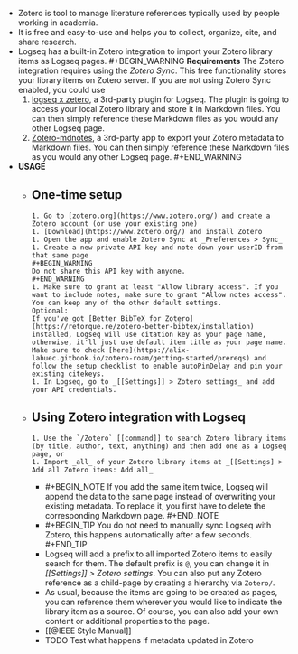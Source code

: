 - Zotero is tool to manage literature references typically used by people working in academia.
- It is free and easy-to-use and helps you to collect, organize, cite, and share research.
- Logseq has a built-in Zotero integration to import your Zotero library items as Logseq pages.
  #+BEGIN_WARNING
  **Requirements**
  The Zotero integration requires using the _Zotero Sync_. This free functionality stores your library items on Zotero server.
  If you are not using Zotero Sync enabled, you could use 
  1. [logseq x zetero](https://github.com/aljedaxi/logseq-zotero/), a 3rd-party plugin for Logseq. The plugin is going to access your local Zotero library and store it in Markdown files. You can then simply reference these Markdown files as you would any other Logseq page.
  1. [Zotero-mdnotes](https://argentinaos.com/zotero-mdnotes/), a 3rd-party app to export your Zotero metadata to Markdown files. You can then simply reference these Markdown files as you would any other Logseq page.
  #+END_WARNING
- **USAGE**
	- One-time setup
		-
		  1. Go to [zotero.org](https://www.zotero.org/) and create a Zotero account (or use your existing one) 
		  1. [Download](https://www.zotero.org/) and install Zotero
		  1. Open the app and enable Zotero Sync at _Preferences > Sync_
		  1. Create a new private API key and note down your userID from that same page
		  #+BEGIN_WARNING
		  Do not share this API key with anyone.
		  #+END_WARNING 
		  1. Make sure to grant at least "Allow library access". If you want to include notes, make sure to grant "Allow notes access". You can keep any of the other default settings.
		  Optional: 
		  If you've got [Better BibTeX for Zotero](https://retorque.re/zotero-better-bibtex/installation) installed, Logseq will use citation key as your page name, otherwise, it'll just use default item title as your page name.
		  Make sure to check [here](https://alix-lahuec.gitbook.io/zotero-roam/getting-started/prereqs) and follow the setup checklist to enable autoPinDelay and pin your existing citekeys. 
		  1. In Logseq, go to _[[Settings]] > Zotero settings_ and add your API credentials.
	- Using Zotero integration with Logseq
		-
		  1. Use the `/Zotero` [[command]] to search Zotero library items (by title, author, text, anything) and then add one as a Logseq page, or
		  1. Import _all_ of your Zotero library items at _[[Settings] > Add all Zotero items: Add all_
		-
		  #+BEGIN_NOTE
		  If you add the same item twice, Logseq will append the data to the same page instead of overwriting your existing metadata. To replace it, you first have to delete the corresponding Markdown page.
		  #+END_NOTE
		-
		  #+BEGIN_TIP
		  You do not need to manually sync Logseq with Zotero, this happens automatically after a few seconds.
		  #+END_TIP
		- Logseq will add a prefix to all imported Zotero items to easily search for them. The default prefix is `@`, you can change it in _[[Settings]] > Zotero settings_. You can also put any Zotero reference as a child-page by creating a hierarchy via `Zotero/`.
		- As usual, because the items are going to be created as pages, you can reference them wherever you would like to indicate the library item as a source. Of course, you can also add your own content or additional properties to the page.
		- [[@IEEE Style Manual]]
		- TODO Test what happens if metadata updated in Zotero